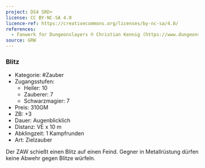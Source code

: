 ```yaml
---
project: DS4 SRD+
license: CC BY-NC-SA 4.0
licence-ref: https://creativecommons.org/licenses/by-nc-sa/4.0/
references: 
  - Fanwerk for Dungeonslayers © Christian Kennig (https://www.dungeonslayers.net/)
source: GRW
---
```


### Blitz

- Kategorie: #Zauber
- Zugangsstufen:
  - Heiler: 10
  - Zauberer: 7
  - Schwarzmagier: 7
- Preis: 310GM
- ZB: +3
- Dauer: Augenblicklich
- Distanz: VE x 10 m
- Abklingzeit: 1 Kampfrunden
- Art: Zielzauber

Der ZAW schießt einen Blitz auf einen Feind. Gegner in Metallrüstung dürfen keine Abwehr gegen Blitze würfeln.

